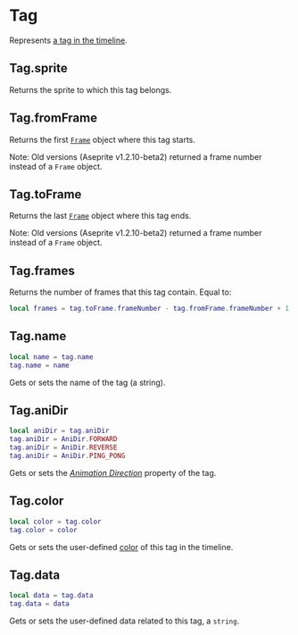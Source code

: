 # Tag

Represents [a tag in the timeline](https://www.aseprite.org/docs/tags/).

## Tag.sprite

Returns the sprite to which this tag belongs.

## Tag.fromFrame

Returns the first [`Frame`](frame.md#frame) object where this tag starts.

Note: Old versions (Aseprite v1.2.10-beta2) returned a frame number
instead of a `Frame` object.

## Tag.toFrame

Returns the last [`Frame`](frame.md#frame) object where this tag ends.

Note: Old versions (Aseprite v1.2.10-beta2) returned a frame number
instead of a `Frame` object.

## Tag.frames

Returns the number of frames that this tag contain. Equal to:

```lua
local frames = tag.toFrame.frameNumber - tag.fromFrame.frameNumber + 1
```

## Tag.name

```lua
local name = tag.name
tag.name = name
```

Gets or sets the name of the tag (a string).

## Tag.aniDir

```lua
local aniDir = tag.aniDir
tag.aniDir = AniDir.FORWARD
tag.aniDir = AniDir.REVERSE
tag.aniDir = AniDir.PING_PONG
```

Gets or sets the *[Animation Direction](https://www.aseprite.org/docs/tags/)* property of the tag.

## Tag.color

```lua
local color = tag.color
tag.color = color
```

Gets or sets the user-defined [color](color.md#color) of this tag in the timeline.

## Tag.data

```lua
local data = tag.data
tag.data = data
```

Gets or sets the user-defined data related to this tag, a `string`.
